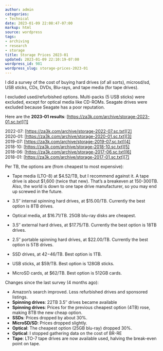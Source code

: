 ```yaml
---
author: admin
categories:
- Technical
date: 2023-01-09 22:08:47-07:00
markup: html
source: wordpress
tags:
- archiving
- research
- storage
title: Storage Prices 2023-01
updated: 2023-01-09 22:10:19-07:00
wordpress_id: 981
wordpress_slug: storage-prices-2023-01
---
```

I did a survey of the cost of buying hard drives (of all sorts), microsd/sd, USB sticks, CDs, DVDs, Blu-rays, and tape media (for tape drives).

I excluded used/refurbished options. Multi-packs (5 USB sticks) were excluded, except for optical media like CD-ROMs. Seagate drives were excluded because Seagate has a poor reputation.

Here are the **2023-01 results**: [https://za3k.com/archive/storage-2023-01.sc.txt][1]

2022-07: [https://za3k.com/archive/storage-2022-07.sc.txt][2]  
2020-01: [https://za3k.com/archive/storage-2020-01.sc.txt][3]  
2019-07: [https://za3k.com/archive/storage-2019-07.sc.txt][4]  
2018-10: [https://za3k.com/archive/storage-2018-10.sc.txt][5]  
2018-06: [https://za3k.com/archive/storage-2017-06.sc.txt][6]  
2018-01: [https://za3k.com/archive/storage-2017-01.sc.txt][7]

Per TB, the options are (from cheapest to most expensive):

-   Tape media (LTO-8) at $4.52/TB, but I recommend against it. A tape drive is about $1,600 (twice that new). That’s a breakeven at 150-300TB. Also, the world is down to one tape drive manufacturer, so you may end up screwed in the future.
-   3.5″ internal spinning hard drives, at $15.00/TB. Currently the best option is 8TB drives.
-   Optical media, at $16.71/TB. 25GB blu-ray disks are cheapest.
-   3.5″ external hard drives, at $17.75/TB. Currently the best option is 18TB drives.
-   2.5″ portable spinning hard drives, at $22.00/TB. Currently the best option is 5TB drives.

-   SSD drives, at $42-$46/TB. Best option is 1TB.
-   USB sticks, at $59/TB. Best option is 128GB sticks.
-   MicroSD cards, at $62/TB. Best option is 512GB cards.

Changes since the last survey (4 months ago):

-   Amazon’s search improved. Less refurbished drives and sponsored listings.
-   **Spinning drives**: 22TB 3.5″ drives became available
-   **Spinning drives**: Prices for the previous cheapest option (4TB) rose, making 8TB the new cheap option.
-   **SSDs**: Prices dropped by about 30%.
-   **MicroSD/SD**: Prices dropped slightly.
-   **Optical**: The cheapest option (25GB blu-ray) dropped 30%.
-   **Optical**: I stopped gathering data on the cost of BR-RE
-   **Tape**: LTO-7 tape drives are now available used, halving the break-even point on tape.

[1]: https://za3k.com/archive/storage-2023-01.sc.txt
[2]: https://za3k.com/archive/storage-2022-07.sc.txt
[3]: https://za3k.com/archive/storage-2020-01.sc.txt
[4]: https://za3k.com/archive/storage-2019-07.sc.txt
[5]: https://za3k.com/archive/storage-2018-10.sc.txt
[6]: https://za3k.com/archive/storage-2017-06.sc.txt
[7]: https://za3k.com/archive/storage-2017-01.sc.txt
